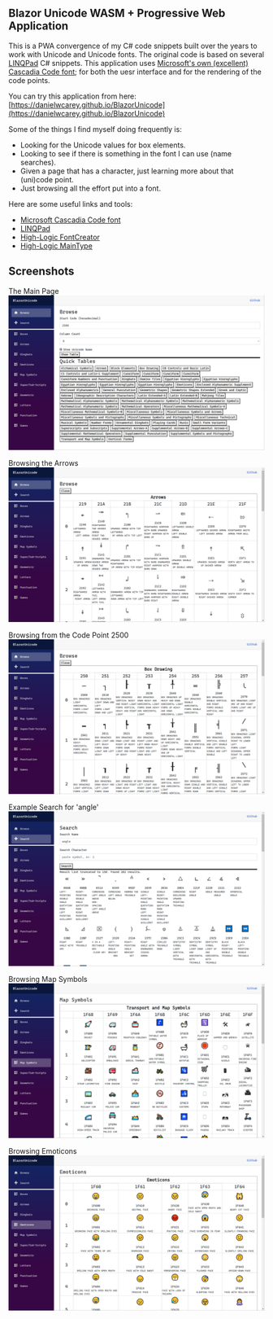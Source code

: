 ## Blazor Unicode WASM + Progressive Web Application

This is a PWA convergence of my C# code snippets built over the years to work with Unicode and Unicode fonts. The original code is based on several [LINQPad](https://www.linqpad.net/) C# snippets. This application uses [Microsoft's own (excellent) Cascadia Code font](https://github.com/microsoft/cascadia-code); for both the uesr interface and for the rendering of the code points.

You can try this application from here:  [https://danielwcarey.github.io/BlazorUnicode](https://danielwcarey.github.io/BlazorUnicode)

Some of the things I find myself doing frequently is:
* Looking for the Unicode values for box elements.
* Looking to see if there is something in the font I can use (name searches).
* Given a page that has a character, just learning more about that (uni)code point.
* Just browsing all the effort put into a font.


Here are some useful links and tools:
* [Microsoft Cascadia Code font](https://github.com/microsoft/cascadia-code)
* [LINQPad](https://www.linqpad.net/)
* [High-Logic FontCreator](https://www.high-logic.com/font-editor/fontcreator)
* [High-Logic MainType](https://www.high-logic.com/font-manager/maintype)

## Screenshots
The Main Page
![](Image1.png)

Browsing the Arrows
![](Image2.png)

Browsing from the Code Point 2500
![](Image3.png)

Example Search for 'angle'
![](Image4.png)

Browsing Map Symbols
![](Image5.png)

Browsing Emoticons
![](Image6.png)
